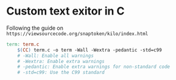 # Custom text exitor in C

Following the guide on `https://viewsourcecode.org/snaptoken/kilo/index.html`

```Makefile
term: term.c
	$(CC) term.c -o term -Wall -Wextra -pedantic -std=c99
	# -Wall: Enable all warnings
	# -Wextra: Enable extra warnings
	# -pedantic: Enable extra warnings for non-standard code
	# -std=c99: Use the C99 standard
```
